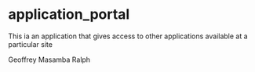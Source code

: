 application_portal
==================

This ia an application that gives access to other applications available at a particular site

Geoffrey Masamba
Ralph

